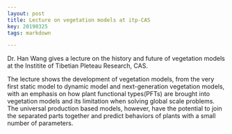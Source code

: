 ```yaml
---
layout: post
title: Lecture on vegetation models at itp-CAS
key: 20190325
tags: markdown

---
```


Dr. Han Wang gives a lecture on the history and future of vegetation models at the Institite of Tibetian Pleteau Research, CAS. 

<!--more-->

The lecture shows the development of vegetation models, from the very first static model to dynamic model and next-generation vegetation models, with an emphasis on how plant functional types(PFTs) are brought into vegetation models and its limitation when solving global scale problems. The universal production based models, however, have the potential to join the separated parts together and predict behaviors of plants with a small number of parameters. 


